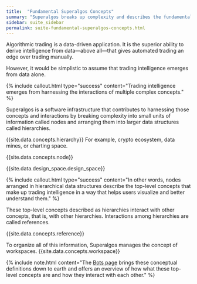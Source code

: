 ```yaml
---
title:  "Fundamental Superalgos Concepts"
summary: "Superalgos breaks up complexity and describes the fundamental concepts that make up trading intelligence in hierarchies of nodes. Nodes may reference other nodes to access information in other hierarchies."
sidebar: suite_sidebar
permalink: suite-fundamental-superalgos-concepts.html
---
```


Algorithmic trading is a data-driven application. It is the superior ability to derive intelligence from data&mdash;above all&mdash;that gives automated trading an edge over trading manually.

However, it would be simplistic to assume that trading intelligence emerges from data alone.

{% include callout.html type="success" content="Trading intelligence emerges from harnessing the interactions of multiple complex concepts." %}

Superalgos is a software infrastructure that contributes to harnessing those concepts and interactions by breaking complexity into small units of information called nodes and arranging them into larger data structures called hierarchies.

{{site.data.concepts.hierarchy}} For example, <a data-toggle='tooltip' data-original-title='{{site.data.crypto_ecosystem.crypto_ecosystem}}'>crypto ecosystem</a>, <a data-toggle='tooltip' data-original-title='{{site.data.data_mine.data_mine}}'>data mines</a>, or <a data-toggle='tooltip' data-original-title='{{site.data.charting_space.charting_space}}'>charting space</a>.

{{site.data.concepts.node}}

{{site.data.design_space.design_space}}

{% include callout.html type="success" content="In other words, nodes arranged in hierarchical data structures describe the top-level concepts that make up trading intelligence in a way that helps users visualize and better understand them." %}

These top-level concepts described as hierarchies interact with other concepts, that is, with other hierarchies. Interactions among hierarchies are called references.

{{site.data.concepts.reference}}

To organize all of this information, Superalgos manages the concept of workspaces. {{site.data.concepts.workspace}}

{% include note.html content="The [Bots page](suite-bots.html) brings these conceptual definitions down to earth and offers an overview of how what these top-level concepts are and how they interact with each other." %}
